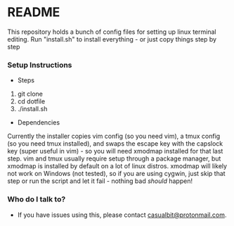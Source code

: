 # README #

This repository holds a bunch of config files for setting up linux terminal editing. Run "install.sh" to install everything - or just copy things step by step

### Setup Instructions ###

* Steps

1. git clone
2. cd dotfile
3. ./install.sh

* Dependencies

Currently the installer copies vim config (so you need vim), a tmux config (so you need tmux installed), and swaps the escape key with the capslock key (super useful in vim) - so you will need xmodmap installed for that last step. vim and tmux usually require setup through a package manager, but xmodmap is installed by default on a lot of linux distros. xmodmap will likely not work on Windows (not tested), so if you are using cygwin, just skip that step or run the script and let it fail - nothing bad *should* happen!

### Who do I talk to? ###

* If you have issues using this, please contact casualbit@protonmail.com.
